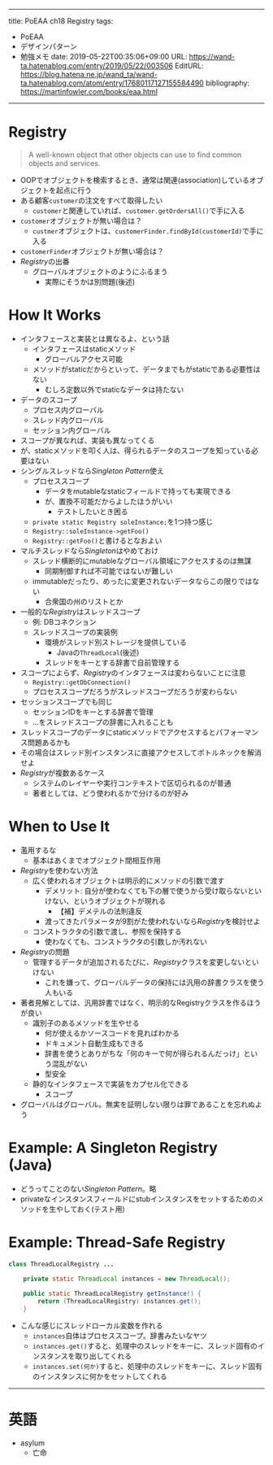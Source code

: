 ---
title: PoEAA ch18 Registry
tags:
- PoEAA
- デザインパターン
- 勉強メモ
date: 2019-05-22T00:35:06+09:00
URL: https://wand-ta.hatenablog.com/entry/2019/05/22/003506
EditURL: https://blog.hatena.ne.jp/wand_ta/wand-ta.hatenablog.com/atom/entry/17680117127155584490
bibliography: https://martinfowler.com/books/eaa.html
-------------------------------------

# Registry

> A well-known object that other objects can use to find common objects and services.


- OOPでオブジェクトを検索するとき、通常は関連(association)しているオブジェクトを起点に行う
- ある顧客`customer`の注文をすべて取得したい
    - `customer`と関連していれば、`customer.getOrdersAll()`で手に入る
- `customer`オブジェクトが無い場合は？
    - `custmer`オブジェクトは、`customerFinder.findById(customerId)`で手に入る
- `customerFinder`オブジェクトが無い場合は？
- *Registry*の出番
    - グローバルオブジェクトのようにふるまう
        - 実際にそうかは別問題(後述)


# How It Works

- インタフェースと実装とは異なるよ、という話
    - インタフェースはstaticメソッド
        - グローバルアクセス可能
    - メソッドがstaticだからといって、データまでもがstaticである必要性はない
        - むしろ定数以外でstaticなデータは持たない
- データのスコープ
    - プロセス内グローバル
    - スレッド内グローバル
    - セッション内グローバル
- スコープが異なれば、実装も異なってくる
- が、staticメソッドを叩く人は、得られるデータのスコープを知っている必要はない
- シングルスレッドなら*Singleton Pattern*使え
    - プロセススコープ
        - データをmutableなstaticフィールドで持っても実現できる
        - が、置換不可能だからよしたほうがいい
            - テストしたいとき困る
    - `private static Registry soleInstance;`を1つ持つ感じ
    - `Registry::soleInstance->getFoo()`
    - `Registry::getFoo()`と書けるとなおよい
- マルチスレッドなら*Singleton*はやめておけ
    - スレッド横断的にmutableなグローバル領域にアクセスするのは無謀
        - 同期制御すれば不可能ではないが難しい
    - immutableだったり、めったに変更されないデータならこの限りではない
        - 合衆国の州のリストとか
- 一般的な*Registry*はスレッドスコープ
    - 例: DBコネクション
    - スレッドスコープの実装例
        - 環境がスレッド別ストレージを提供している
            - Javaの`ThreadLocal`(後述)
        - スレッドをキーとする辞書で自前管理する
- スコープによらず、*Registry*のインタフェースは変わらないことに注意
    - `Registry::getDbConnection()`
    - プロセススコープだろうがスレッドスコープだろうが変わらない
- セッションスコープでも同じ
    - セッションIDをキーとする辞書で管理
    - …をスレッドスコープの辞書に入れることも
- スレッドスコープのデータにstaticメソッドでアクセスするとパフォーマンス問題あるかも
- その場合はスレッド別インスタンスに直接アクセスしてボトルネックを解消せよ
- *Registry*が複数あるケース
    - システムのレイヤーや実行コンテキストで区切られるのが普通
    - 著者としては、どう使われるかで分けるのが好み


# When to Use It

- 濫用するな
    - 基本はあくまでオブジェクト間相互作用
- *Registry*を使わない方法
    - 広く使われるオブジェクトは明示的にメソッドの引数で渡す
        - デメリット: 自分が使わなくても下の層で使うから受け取らないといけない、というオブジェクトが現れる
            - 【補】デメテルの法則違反
        - 渡ってきたパラメータが9割がた使われないなら*Registry*を検討せよ
    - コンストラクタの引数で渡し、参照を保持する
        - 使わなくても、コンストラクタの引数しか汚れない
- *Registry*の問題
    - 管理するデータが追加されるたびに、*Registry*クラスを変更しないといけない
        - これを嫌って、グローバルデータの保持には汎用の辞書クラスを使う人もいる
- 著者見解としては、汎用辞書ではなく、明示的なRegistryクラスを作るほうが良い
    - 識別子のあるメソッドを生やせる
        - 何が使えるかソースコードを見ればわかる
        - ドキュメント自動生成もできる
        - 辞書を使うとありがちな「何のキーで何が得られるんだっけ」という混乱がない
        - 型安全
    - 静的なインタフェースで実装をカプセル化できる
        - スコープ
- グローバルはグローバル。無実を証明しない限りは罪であることを忘れぬよう



# Example: A Singleton Registry (Java)

- どうってことのない*Singleton Pattern*。略
- privateなインスタンスフィールドにstubインスタンスをセットするためのメソッドを生やしておく(テスト用)


# Example: Thread-Safe Registry

```java
class ThreadLocalRegistry ...

    private static ThreadLocal instances = new ThreadLocal();
     
    public static ThreadLocalRegistry getInstance() {
        return (ThreadLocalRegistry) instances.get();
    }
```

- こんな感じにスレッドローカル変数を作れる
    - `instances`自体はプロセススコープ。辞書みたいなヤツ
    - `instances.get()`すると、処理中のスレッドをキーに、スレッド固有のインスタンスを取り出してくれる
    - `instances.set(何か)`すると、処理中のスレッドをキーに、スレッド固有のインスタンスに何かをセットしてくれる


----------------------------------------


# 英語

- asylum
    - 亡命
